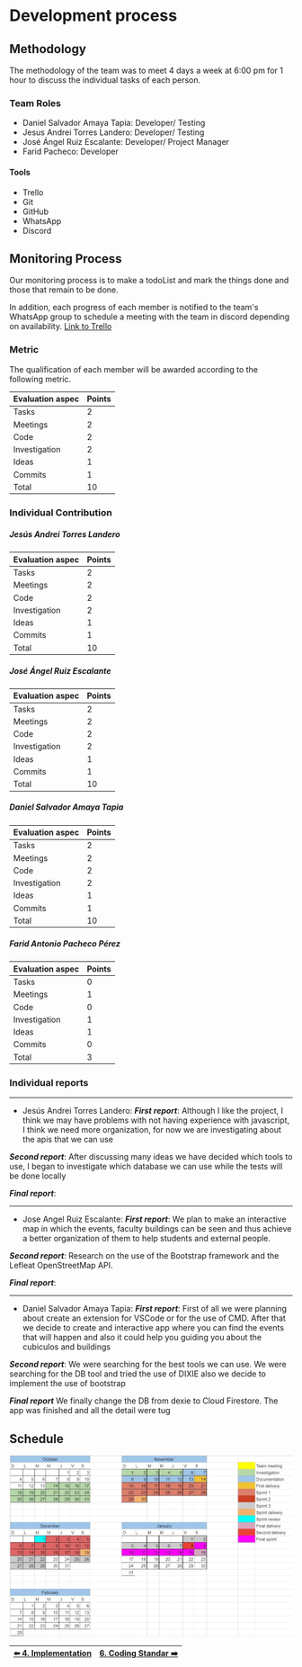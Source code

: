 
# Development process

## Methodology

The methodology of the team was to meet 4 days a week at 6:00 pm for 1 hour to discuss the individual tasks of each person.


### Team Roles

+ Daniel Salvador Amaya Tapia: Developer/ Testing
+ Jesus Andrei Torres Landero: Developer/ Testing
+ José Ángel Ruiz Escalante: Developer/ Project Manager
+ Farid Pacheco: Developer 


#### Tools

+ Trello
+ Git
+ GitHub
+ WhatsApp
+ Discord


## Monitoring Process

Our monitoring process is to make a todoList and mark the things done and those that remain to be done.

In addition, each progress of each member is notified to the team's WhatsApp group to schedule a meeting with the team in discord depending on availability.
[Link to Trello](https://trello.com/b/zuJK3nxW/proyecto-poo)



### Metric
The qualification of each member will be awarded according to the following metric.

| Evaluation aspec  | Points  | 
| ----------------- | ------- | 
| Tasks             |    2    |   
| Meetings          |    2    | 
| Code              |    2    | 
| Investigation     |    2    | 
| Ideas             |    1    | 
| Commits           |    1    | 
| Total             |    10   | 

### Individual Contribution

##### Jesús Andrei Torres Landero

| Evaluation aspec  | Points  | 
| ----------------- | ------- | 
| Tasks             |    2    |   
| Meetings          |    2    | 
| Code              |    2    | 
| Investigation     |    2    | 
| Ideas             |    1    | 
| Commits           |    1    | 
| Total             |    10   |

##### José Ángel Ruiz Escalante

| Evaluation aspec  | Points  | 
| ----------------- | ------- | 
| Tasks             |    2    |   
| Meetings          |    2    | 
| Code              |    2    | 
| Investigation     |    2    | 
| Ideas             |    1    | 
| Commits           |    1    | 
| Total             |    10   |

##### Daniel Salvador Amaya Tapia

| Evaluation aspec  | Points  | 
| ----------------- | ------- | 
| Tasks             |    2    |   
| Meetings          |    2    | 
| Code              |    2    | 
| Investigation     |    2    | 
| Ideas             |    1    | 
| Commits           |    1    | 
| Total             |    10   |

##### Farid Antonio Pacheco Pérez

| Evaluation aspec  | Points  | 
| ----------------- | ------- | 
| Tasks             |    0    |   
| Meetings          |    1    | 
| Code              |    0    | 
| Investigation     |    1    | 
| Ideas             |    1    | 
| Commits           |    0    | 
| Total             |    3    |

### Individual reports

---

+ Jesús Andrei Torres Landero:
***First report***: Although I like the project, I think we may have problems with not having experience with javascript, I think we need more organization, for now we are investigating about the apis that we can use

***Second report***: 
After discussing many ideas we have decided which tools to use, I began to investigate which database we can use while the tests will be done locally

***Final report***: 

---

+ Jose Angel Ruiz Escalante:
***First report***: We plan to make an interactive map in which the events, faculty buildings can be seen and thus achieve a better organization of them to help students and external people.

***Second report***: Research on the use of the Bootstrap framework and the Lefleat OpenStreetMap API.

***Final report***:

---

+ Daniel Salvador Amaya Tapia:
***First report***:
First of all we were planning about create an extension for VSCode or for the use of CMD.
After that we decide to create and interactive app where you can find the events that will happen and also it could help you guiding you about the cubiculos and buildings

***Second report***:
We were searching for the best tools we can use. We were searching for the DB tool and tried the use of DIXIE also we decide to implement the use of bootstrap

***Final report***
We finally change the DB from dexie to Cloud Firestore. The app was finished and all the detail were tug

## Schedule

![img](img/schedule.jpg)


|[ :arrow_left: 4. Implementation](Implementation.md)|[ 6. Coding Standar :arrow_right:](Coding_Standard.md)|
|---|---|
